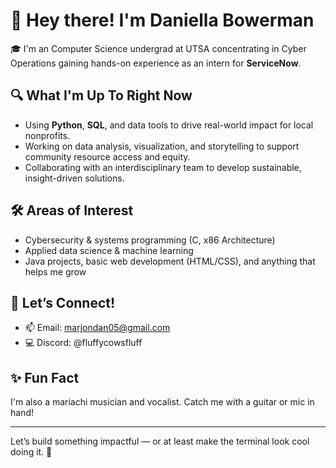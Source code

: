# 👋 Hey there! I'm Daniella Bowerman

🎓 I'm an Computer Science undergrad at UTSA concentrating in Cyber Operations gaining hands-on experience as an intern for **ServiceNow**.

## 🔍 What I'm Up To Right Now
- Using **Python**, **SQL**, and data tools to drive real-world impact for local nonprofits.
- Working on data analysis, visualization, and storytelling to support community resource access and equity.
- Collaborating with an interdisciplinary team to develop sustainable, insight-driven solutions.

## 🛠️ Areas of Interest
- Cybersecurity & systems programming (C, x86 Architecture)
- Applied data science & machine learning
- Java projects, basic web development (HTML/CSS), and anything that helps me grow

## 💬 Let’s Connect!
- 📫 Email: marjondan05@gmail.com  
- 💻 Discord: @fluffycowsfluff

## ✨ Fun Fact
I'm also a mariachi musician and vocalist. Catch me with a guitar or mic in hand!

---

Let’s build something impactful — or at least make the terminal look cool doing it. 🚀
